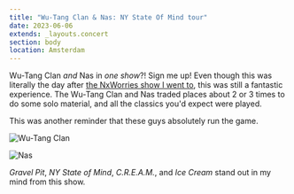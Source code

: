 ```yaml
---
title: "Wu-Tang Clan & Nas: NY State Of Mind tour"
date: 2023-06-06
extends: _layouts.concert
section: body
location: Amsterdam
---
```


Wu-Tang Clan _and_ Nas in _one show_?! Sign me up! Even though this was literally the day after 
[the NxWorries show I went to](./nxworries-europe-show.md), this was still a fantastic experience. The Wu-Tang Clan and
Nas traded places about 2 or 3 times to do some solo material, and all the classics you'd expect were played. 

This was another reminder that these guys absolutely run the game.

![Wu-Tang Clan](/assets/images/wu-tang-clan.jpg)

![Nas](/assets/images/nas.jpg)

_Gravel Pit_, _NY State of Mind_, _C.R.E.A.M._, and _Ice Cream_ stand out in my mind from this show. 
